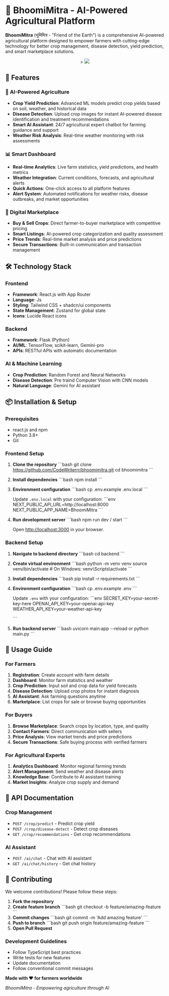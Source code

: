 # 🌾 BhoomiMitra - AI-Powered Agricultural Platform

**BhoomiMitra** (भूमिमित्र - "Friend of the Earth") is a comprehensive AI-powered agricultural platform designed to empower farmers with cutting-edge technology for better crop management, disease detection, yield prediction, and smart marketplace solutions.


<p align="center">>
   <img src="![Screenshot 2025-06-10 174145](https://github.com/user-attachments/assets/6550bc3f-0f3b-423f-82b7-ac46aae03f55)
">
</p>

## 🚀 Features

### 🤖 **AI-Powered Agriculture**
- **Crop Yield Prediction**: Advanced ML models predict crop yields based on soil, weather, and historical data
- **Disease Detection**: Upload crop images for instant AI-powered disease identification and treatment recommendations
- **Smart AI Assistant**: 24/7 agricultural expert chatbot for farming guidance and support
- **Weather Risk Analysis**: Real-time weather monitoring with risk assessments

### 📊 **Smart Dashboard**
- **Real-time Analytics**: Live farm statistics, yield predictions, and health metrics
- **Weather Integration**: Current conditions, forecasts, and agricultural alerts
- **Quick Actions**: One-click access to all platform features
- **Alert System**: Automated notifications for weather risks, disease outbreaks, and market opportunities

### 🛒 **Digital Marketplace**
- **Buy & Sell Crops**: Direct farmer-to-buyer marketplace with competitive pricing
- **Smart Listings**: AI-powered crop categorization and quality assessment
- **Price Trends**: Real-time market analysis and price predictions
- **Secure Transactions**: Built-in communication and transaction management



## 🛠 Technology Stack

### **Frontend**
- **Framework**: React.js  with App Router
- **Language**: Js
- **Styling**: Tailwind CSS + shadcn/ui components
- **State Management**: Zustand for global state
- **Icons**: Lucide React icons

### **Backend**
- **Framework**: Flask (Python)
- **AI/ML**: TensorFlow, scikit-learn, Gemini-pro
- **APIs**: RESTful APIs with automatic documentation

### **AI & Machine Learning**
- **Crop Prediction**: Random Forest and Neural Networks
- **Disease Detection**: Pre traind Computer Vision with CNN models
- **Natural Language**: Gemini for AI assistant

## 📦 Installation & Setup

### **Prerequisites**
- react.js and npm
- Python 3.8+
- Git

### **Frontend Setup**

1. **Clone the repository**
   \`\`\`bash
   git clone https://github.com/CodeWriterrr/bhoomimitra.git
   cd bhoomimitra
   \`\`\`

2. **Install dependencies**
   \`\`\`bash
   npm install
   \`\`\`

3. **Environment configuration**
   \`\`\`bash
   cp .env.example .env.local
   \`\`\`
   
   Update `.env.local` with your configuration:
   \`\`\`env
   NEXT_PUBLIC_API_URL=http://localhost:8000
   NEXT_PUBLIC_APP_NAME=BhoomiMitra
   \`\`\`

4. **Run development server**
   \`\`\`bash
   npm run dev  / start
   \`\`\`

   Open [http://localhost:3000](http://localhost:3000) in your browser.

### **Backend Setup**

1. **Navigate to backend directory**
   \`\`\`bash
   cd backend
   \`\`\`

2. **Create virtual environment**
   \`\`\`bash
   python -m venv venv
   source venv/bin/activate  # On Windows: venv\Scripts\activate
   \`\`\`

3. **Install dependencies**
   \`\`\`bash
   pip install -r requirements.txt
   \`\`\`

4. **Environment configuration**
   \`\`\`bash
   cp .env.example .env
   \`\`\`
   
   Update `.env` with your configuration:
   \`\`\`env
   SECRET_KEY=your-secret-key-here
   OPENAI_API_KEY=your-openai-api-key
   WEATHER_API_KEY=your-weather-api-key
   
   \`\`\`


5. **Run backend server**
   \`\`\`bash
   uvicorn main:app --reload
   or
   python main.py
   \`\`\`

 


## 📱 Usage Guide

### **For Farmers**

1. **Registration**: Create account with farm details
2. **Dashboard**: Monitor farm statistics and weather
3. **Crop Prediction**: Input soil and crop data for yield forecasts
4. **Disease Detection**: Upload crop photos for instant diagnosis
5. **AI Assistant**: Ask farming questions anytime
6. **Marketplace**: List crops for sale or browse buying opportunities

### **For Buyers**

1. **Browse Marketplace**: Search crops by location, type, and quality
2. **Contact Farmers**: Direct communication with sellers
3. **Price Analysis**: View market trends and price predictions
4. **Secure Transactions**: Safe buying process with verified farmers

### **For Agricultural Experts**

1. **Analytics Dashboard**: Monitor regional farming trends
2. **Alert Management**: Send weather and disease alerts
3. **Knowledge Base**: Contribute to AI assistant training
4. **Market Insights**: Analyze crop supply and demand

## 🔧 API Documentation

### **Crop Management**
- `POST /crop/predict` - Predict crop yield
- `POST /crop/disease-detect` - Detect crop diseases
- `GET /crop/recommendations` - Get crop recommendations

### **AI Assistant**
- `POST /ai/chat` - Chat with AI assistant
- `GET /ai/chat/history` - Get chat history


## 🤝 Contributing

We welcome contributions! Please follow these steps:

1. **Fork the repository**
2. **Create feature branch**
   \`\`\`bash
   git checkout -b feature/amazing-feature
   \`\`\`
3. **Commit changes**
   \`\`\`bash
   git commit -m 'Add amazing feature'
   \`\`\`
4. **Push to branch**
   \`\`\`bash
   git push origin feature/amazing-feature
   \`\`\`
5. **Open Pull Request**

### **Development Guidelines**
- Follow TypeScript best practices
- Write tests for new features
- Update documentation
- Follow conventional commit messages







**Made with ❤️ for farmers worldwide**

*BhoomiMitra - Empowering agriculture through AI*
